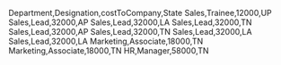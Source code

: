 Department,Designation,costToCompany,State
Sales,Trainee,12000,UP
Sales,Lead,32000,AP
Sales,Lead,32000,LA
Sales,Lead,32000,TN
Sales,Lead,32000,AP
Sales,Lead,32000,TN 
Sales,Lead,32000,LA
Sales,Lead,32000,LA
Marketing,Associate,18000,TN
Marketing,Associate,18000,TN
HR,Manager,58000,TN
